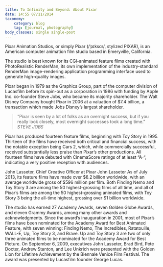 ```yaml
---
title: To Infinity and Beyond: About Pixar
date: 14:55 07/11/2014
taxonomy:
    category: blog
    tag: [journal, photography]
body_classes: single single-post
---
```


Pixar Animation Studios, or simply Pixar (/ˈpɪksɑr/, stylized PIXAR), is an American computer animation film studio based in Emeryville, California.

The studio is best known for its CGI-animated feature films created with PhotoRealistic RenderMan, its own implementation of the industry-standard RenderMan image-rendering application programming interface used to generate high-quality images.

Pixar began in 1979 as the Graphics Group, part of the computer division of Lucasfilm before its spin-out as a corporation in 1986 with funding by Apple Inc. co-founder Steve Jobs, who became its majority shareholder. The Walt Disney Company bought Pixar in 2006 at a valuation of $7.4 billion, a transaction which made Jobs Disney’s largest shareholder.


>“Pixar is seen by a lot of folks as an overnight success, but if you really look closely, most overnight successes took a long time.”
<cite>STEVE JOBS</cite>

Pixar has produced fourteen feature films, beginning with Toy Story in 1995. Thirteen of the films have received both critical and financial success, with the notable exception being Cars 2, which, while commercially successful, received substantially less praise than Pixar’s other productions. All fourteen films have debuted with CinemaScore ratings of at least “A-“, indicating a very positive reception with audiences.

John Lasseter, Chief Creative Officer at Pixar
John Lasseter
As of July 2013, its feature films have made over $8.2 billion worldwide, with an average worldwide gross of $596 million per film. Both Finding Nemo and Toy Story 3 are among the 50 highest-grossing films of all time, and all of Pixar’s films are among the 50 highest-grossing animated films, with Toy Story 3 being the all-time highest, grossing over $1 billion worldwide.

The studio has earned 27 Academy Awards, seven Golden Globe Awards, and eleven Grammy Awards, among many other awards and acknowledgments. Since the award’s inauguration in 2001, most of Pixar’s films have been nominated for the Academy Award for Best Animated Feature, with seven winning: Finding Nemo, The Incredibles, Ratatouille, WALL-E, Up, Toy Story 3, and Brave. Up and Toy Story 3 are two of only three animated films to be nominated for the Academy Award for Best Picture. On September 6, 2009, executives John Lasseter, Brad Bird, Pete Docter, Andrew Stanton, and Lee Unkrich were presented with the Golden Lion for Lifetime Achievement by the Biennale Venice Film Festival. The award was presented by Lucasfilm founder George Lucas.
